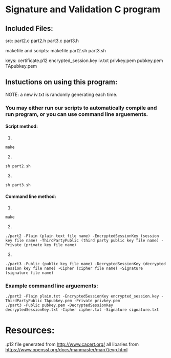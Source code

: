 # Signature and Validation C program 

## Included Files:

src: part2.c part2.h part3.c part3.h

makefile and scripts: makefile part2.sh part3.sh

keys: certificate.p12  encrypted_session.key iv.txt privkey.pem pubkey.pem TApubkey.pem 

## Instuctions on using this program:

NOTE: a new iv.txt is randomly generating each time.

### You may either run our scripts to automatically compile and run program, or you can use command line arguements.

#### Script method:
1) 
```
make
```

2) 
```
sh part2.sh
```

3) 
```
sh part3.sh
```

#### Command line method:
1) 
```
make
```

2)
```
./part2 -Plain (plain text file name) -EncryptedSessionKey (session key file name) -ThirdPartyPublic (third party public key file name) -Private (private key file name)
```

3) 
```
./part3 -Public (public key file name) -DecryptedSessionKey (decrypted session key file name) -Cipher (cipher file name) -Signature (signature file name)
```

### Example command line arguements:
```
./part2 -Plain plain.txt -EncryptedSessionKey encrypted_session.key -ThirdPartyPublic TApubkey.pem -Private privkey.pem
./part3 -Public pubkey.pem -DecryptedSessionKey decryptedSessionKey.txt -Cipher cipher.txt -Signature signature.txt
```

# Resources: 
.p12 file generated from http://www.cacert.org/
all libaries from https://www.openssl.org/docs/manmaster/man7/evp.html
